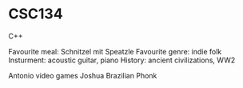 # CSC134
C++

Favourite meal: Schnitzel mit Speatzle
Favourite genre: indie folk
Insturment: acoustic guitar, piano
History: ancient civilizations, WW2

Antonio video games
Joshua Brazilian Phonk
